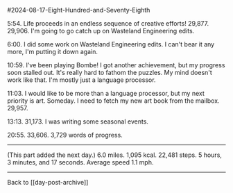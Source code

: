 #2024-08-17-Eight-Hundred-and-Seventy-Eighth

5:54.  Life proceeds in an endless sequence of creative efforts!  29,877.  29,906.  I'm going to go catch up on Wasteland Engineering edits.

6:00.  I did some work on Wasteland Engineering edits.  I can't bear it any more, I'm putting it down again.

10:59.  I've been playing Bombe!  I got another achievement, but my progress soon stalled out.  It's really hard to fathom the puzzles.  My mind doesn't work like that.  I'm mostly just a language processor.

11:03.  I would like to be more than a language processor, but my next priority is art.  Someday.  I need to fetch my new art book from the mailbox.  29,957.

13:13.  31,173.  I was writing some seasonal events.

20:55.  33,606.  3,729 words of progress.

---
(This part added the next day.)  6.0 miles.  1,095 kcal.  22,481 steps.  5 hours, 3 minutes, and 17 seconds.  Average speed 1.1 mph.

---
Back to [[day-post-archive]]